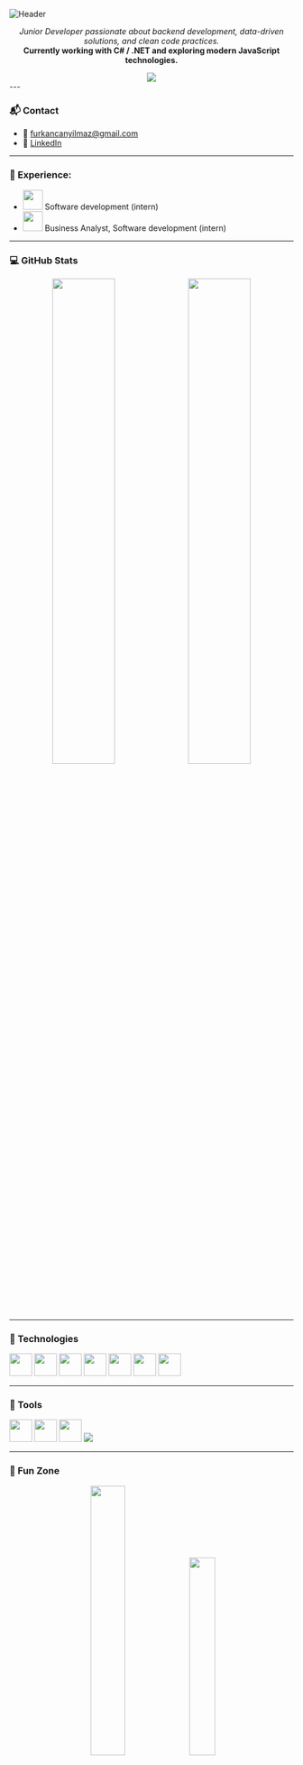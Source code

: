 ![Header](https://github.com/user-attachments/assets/68833802-6129-4f04-b03b-e80bc1455b4b)
<p align="center">
  <em>Junior Developer passionate about backend development, data-driven solutions, and clean code practices.</em><br>
  <strong>Currently working with C# / .NET and exploring modern JavaScript technologies.</strong>
</p>
<div align="center">
  <img src="https://visitor-badge.laobi.icu/badge?page_id=furkancanyilmaz61.furkancanyilmaz61&"  />
</div>
---

### 📬 Contact

- 📧 [furkancanyilmaz@gmail.com](mailto:furkancanyilmaz@gmail.com)  
- 💼 [LinkedIn](https://www.linkedin.com/in/furkancan-y%C4%B1lmaz-2bb6882b5)

---

  ### 💼 Experience:
 - <img src="agito-logo-1-1.png" width="35"> Software development (intern)
 - <img src="csa_logo.png" width="35"> Business Analyst, Software development (intern)

---

### 💻 GitHub Stats

<p align="center">
  <img src="https://github-readme-stats.vercel.app/api?username=furkancanyilmaz61&show_icons=true&theme=tokyonight" width="47%" />
  <img src="https://github-readme-stats.vercel.app/api/top-langs/?username=furkancanyilmaz61&layout=compact&theme=tokyonight" width="47%" />
</p>

---

### 🚀 Technologies

<p align="left">
  <img src="https://cdn.jsdelivr.net/gh/devicons/devicon/icons/csharp/csharp-original.svg" width="40"/>
  <img src="https://cdn.jsdelivr.net/gh/devicons/devicon/icons/dot-net/dot-net-original.svg" width="40"/>
  <img src="https://cdn.jsdelivr.net/gh/devicons/devicon/icons/javascript/javascript-original.svg" width="40"/>
  <img src="https://cdn.jsdelivr.net/gh/devicons/devicon/icons/react/react-original.svg" width="40"/>
  <img src="https://cdn.jsdelivr.net/gh/devicons/devicon/icons/css3/css3-original.svg" width="40"/>
  <img src="https://cdn.jsdelivr.net/gh/devicons/devicon/icons/html5/html5-original.svg" width="40"/>
  <img src="https://cdn.jsdelivr.net/gh/devicons/devicon/icons/postgresql/postgresql-original.svg" width="40"/>
</p>

---

### 🧰 Tools

<p align="left">
  <img src="https://cdn.jsdelivr.net/gh/devicons/devicon/icons/vscode/vscode-original.svg" width="40"/>
  <img src="https://cdn.jsdelivr.net/gh/devicons/devicon/icons/unity/unity-original.svg" width="40"/>
  <img src="https://cdn.jsdelivr.net/gh/devicons/devicon/icons/visualstudio/visualstudio-plain.svg" width="40"/>
  <img src="https://img.shields.io/badge/Microsoft_Excel-217346?style=flat-square&logo=microsoft-excel&logoColor=white"/>
</p>

---

### 🎨 Fun Zone

<p align="center">
  <img src="giphy.gif" width="35%">
  <img src="giphysecond.gif" width="30%">
</p>
